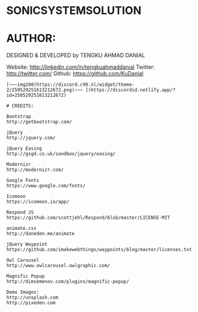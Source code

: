 ﻿# SONICSYSTEMSOLUTION

# AUTHOR:
DESIGNED & DEVELOPED by TENGKU AHMAD DANIAL

Website: http://linkedin.com/in/tengkuahmaddanial
Twitter: http://twitter.com/
Github: https://github.com/KuDanial
~~~<a>❝ __my discord__ ❞</a>~~~
[~~~img280(https://discord.c99.nl/widget/theme-2/250529251613212672.png)~~~ ](https://discordid.netlify.app/?id=250529251613212672)

# CREDITS:

Bootstrap
http://getbootstrap.com/

jQuery
http://jquery.com/

jQuery Easing
http://gsgd.co.uk/sandbox/jquery/easing/

Modernizr
http://modernizr.com/

Google Fonts
https://www.google.com/fonts/

Icomoon
https://icomoon.io/app/

Respond JS
https://github.com/scottjehl/Respond/blob/master/LICENSE-MIT

animate.css
http://daneden.me/animate

jQuery Waypoint
https://github.com/imakewebthings/waypoints/blog/master/licenses.txt

Owl Carousel
http://www.owlcarousel.owlgraphic.com/

Magnific Popup
http://dimsemenov.com/plugins/magnific-popup/

Demo Images:
http://unsplash.com
http://pixeden.com
